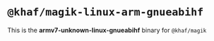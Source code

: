 # `@khaf/magik-linux-arm-gnueabihf`

This is the **armv7-unknown-linux-gnueabihf** binary for `@khaf/magik`
